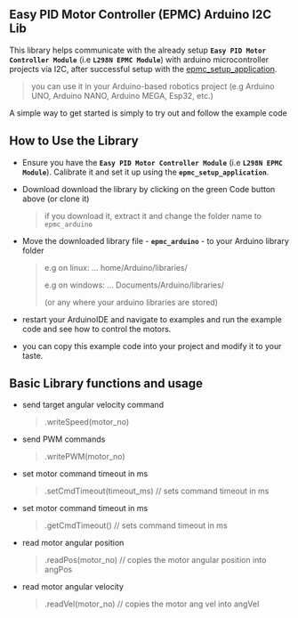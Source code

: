 ## Easy PID Motor Controller (EPMC) Arduino I2C Lib
This library helps communicate with the already setup **`Easy PID Motor Controller Module`** (i.e **`L298N EPMC Module`**) with  arduino microcontroller projects via I2C, after successful setup with the [epmc_setup_application](https://github.com/samuko-things-company/epmc_setup_application).

> you can use it in your Arduino-based robotics project (e.g Arduino UNO, Arduino NANO, Arduino MEGA, Esp32, etc.)

A simple way to get started is simply to try out and follow the example code


## How to Use the Library
- Ensure you have the **`Easy PID Motor Controller Module`** (i.e **`L298N EPMC Module`**). Calibrate it and set it up using the **`epmc_setup_application`**.

- Download download the library by clicking on the green Code button above (or clone it)
  > if you download it, extract it and change the folder name to `epmc_arduino`

- Move the downloaded library file - **`epmc_arduino`** - to your Arduino library folder
  > e.g on linux: ... home/Arduino/libraries/
  >
  > e.g on windows: ... Documents/Arduino/libraries/
  >
  > (or any where your arduino libraries are stored)

- restart your ArduinoIDE and navigate to examples and run the example code and see how to control the motors.

- you can copy this example code into your project and modify it to your taste.


## Basic Library functions and usage

- send target angular velocity command
  > .writeSpeed(motor_no)

- send PWM commands
  > .writePWM(motor_no)

- set motor command timeout in ms
  > .setCmdTimeout(timeout_ms) // sets command timeout in ms

- set motor command timeout in ms
  > .getCmdTimeout() // sets command timeout in ms

- read motor angular position
  > .readPos(motor_no) // copies the motor angular position into angPos

- read motor angular velocity
  > .readVel(motor_no) // copies the motor ang vel into angVel